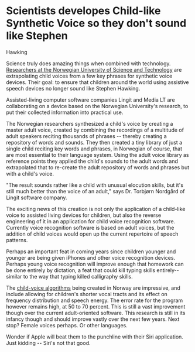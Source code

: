 # Scientists developes Child-like Synthetic Voice so they don't sound like Stephen
  Hawking

Science truly does amazing things when combined with technology. <a href="http://www.forskningsradet.no/en/Newsarticle/Norwegian_success_in_creating_an_artificial_childs_voice/1253973194004">Researchers at the Norwegian University of Science and Technology</a> are extrapolating child voices from a few key phrases for synthetic voice devices. Their goal: to ensure that children around the world using assistive speech devices no longer sound like Stephen Hawking. 

Assisted-living computer software companies Lingit and Media LT are collaborating on a device based on the Norwegian University's research, to put their collected information into practical use.


The Norwegian researchers synthesized a child's voice by creating a master adult voice, created by combining the recordings of a multitude of adult speakers reciting thousands of phrases -- thereby creating a repository of words and sounds. They then created a tiny library of just a single child reciting key words and phrases, in Norwegian of course, that are most essential to their language system. Using the adult voice library as reference points they applied the child's sounds to the adult words and extrapolated that to re-create the adult repository of words and phrases but with a child's voice. 

"The result sounds rather like a child with unusual elocution skills, but it's still much better than the voice of an adult," says Dr. Torbjørn Nordgård of Lingit software company.

The exciting news of this creation is not only the application of a child-like voice to assisted living devices for children, but also the reverse engineering of it in an application for child voice recognition software. Currently voice recognition software is based on adult voices, but the addition of child voices would open up the current repertoire of speech patterns. 

Perhaps an important feat in coming years since children younger and younger are  being given iPhones and other voice recognition devices. Perhaps young voice recognition will improve enough that homework can be done entirely by dictation, a feat that could kill typing skills entirely--similar to the way that typing killed calligraphy skills. 

The <a href="http://www.sciencedaily.com/releases/2012/02/120217101337.htm">child-voice algorithms</a> being created in Norway are impressive, and include allowing for children's shorter vocal tracts and its effect on frequency distribution and speech energy.  The error rate for the program however remains high, at 50 to 70 percent. This is still a vast improvement though over the current adult-oriented software. This research is still in its infancy though and should improve vastly over the next few years. Next stop? Female voices perhaps. Or other languages. 

Wonder if Apple will beat them to the punchline with their Siri application. Just kidding -- Siri's not that good.